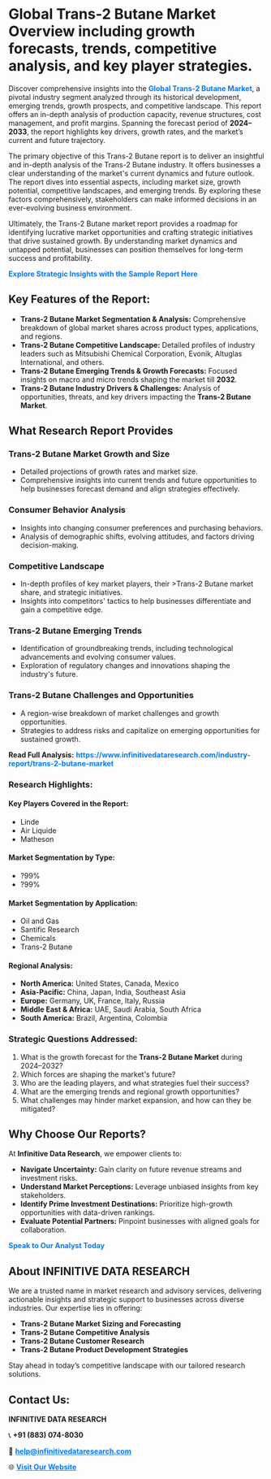 <h1>Global Trans-2 Butane Market Overview including growth forecasts, trends, competitive analysis, and key player strategies.</h1>
<p>
Discover comprehensive insights into the 
<a href="https://www.infinitivedataresearch.com/industry-report/trans-2-butane-market" rel="dofollow" style="color: #007BFF; text-decoration: none;"><strong>Global Trans-2 Butane Market</strong></a>, a pivotal industry segment analyzed through its historical development, emerging trends, growth prospects, and competitive landscape. This report offers an in-depth analysis of production capacity, revenue structures, cost management, and profit margins. Spanning the forecast period of <strong>2024–2033</strong>, the report highlights key drivers, growth rates, and the market’s current and future trajectory.
</p>
<p>
The primary objective of this Trans-2 Butane report is to deliver an insightful and in-depth analysis of the Trans-2 Butane industry. It offers businesses a clear understanding of the market's current dynamics and future outlook. The report dives into essential aspects, including market size, growth potential, competitive landscapes, and emerging trends. By exploring these factors comprehensively, stakeholders can make informed decisions in an ever-evolving business environment.
</p>
<p>
Ultimately, the Trans-2 Butane market report provides a roadmap for identifying lucrative market opportunities and crafting strategic initiatives that drive sustained growth. By understanding market dynamics and untapped potential, businesses can position themselves for long-term success and profitability.
</p>
<p>
<a href="https://www.infinitivedataresearch.com/request-sample/reportId=103459" style="color: #007BFF; text-decoration: none;"><strong>Explore Strategic Insights with the Sample Report Here</strong></a>
</p>

<h2>Key Features of the Report:</h2>
<ul>
<li><strong>Trans-2 Butane Market Segmentation & Analysis:</strong> Comprehensive breakdown of global market shares across product types, applications, and regions.</li>
<li><strong>Trans-2 Butane Competitive Landscape:</strong> Detailed profiles of industry leaders such as Mitsubishi Chemical Corporation, Evonik, Altuglas International, and others.</li>
<li><strong>Trans-2 Butane Emerging Trends & Growth Forecasts:</strong> Focused insights on macro and micro trends shaping the market till <strong>2032</strong>.</li>
<li><strong>Trans-2 Butane Industry Drivers & Challenges:</strong> Analysis of opportunities, threats, and key drivers impacting the <strong>Trans-2 Butane Market</strong>.</li>
</ul>

<h2>What Research Report Provides</h2>
<h3>Trans-2 Butane Market Growth and Size</h3>
<ul>
<li>Detailed projections of growth rates and market size.</li>
<li>Comprehensive insights into current trends and future opportunities to help businesses forecast demand and align strategies effectively.</li>
</ul>

<h3>Consumer Behavior Analysis</h3>
<ul>
<li>Insights into changing consumer preferences and purchasing behaviors.</li>
<li>Analysis of demographic shifts, evolving attitudes, and factors driving decision-making.</li>
</ul>

<h3>Competitive Landscape</h3>
<ul>
<li>In-depth profiles of key market players, their >Trans-2 Butane market share, and strategic initiatives.</li>
<li>Insights into competitors' tactics to help businesses differentiate and gain a competitive edge.</li>
</ul>

<h3>Trans-2 Butane Emerging Trends</h3>
<ul>
<li>Identification of groundbreaking trends, including technological advancements and evolving consumer values.</li>
<li>Exploration of regulatory changes and innovations shaping the industry's future.</li>
</ul>

<h3>Trans-2 Butane Challenges and Opportunities</h3>
<ul>
<li>A region-wise breakdown of market challenges and growth opportunities.</li>
<li>Strategies to address risks and capitalize on emerging opportunities for sustained growth.</li>
</ul>
<p><strong>Read Full Analysis:</strong> <a href="https://www.infinitivedataresearch.com/industry-report/trans-2-butane-market" rel="dofollow" style="color: #007BFF; text-decoration: none;"><strong>https://www.infinitivedataresearch.com/industry-report/trans-2-butane-market</strong></a></p>
<h3>Research Highlights:</h3>
<h4>Key Players Covered in the Report:</h4>
<ul><li>Linde</li><li>Air Liquide</li><li>Matheson</li></ul>
<h4>Market Segmentation by Type:</h4>
<ul><li>?99%</li><li>?99%</li></ul>
<h4>Market Segmentation by Application:</h4>
<ul><li>Oil and Gas</li><li>Santific Research</li><li>Chemicals</li><li>Trans-2 Butane</li></ul>

<h4>Regional Analysis:</h4>
<ul>
<li><strong>North America:</strong> United States, Canada, Mexico</li>
<li><strong>Asia-Pacific:</strong> China, Japan, India, Southeast Asia</li>
<li><strong>Europe:</strong> Germany, UK, France, Italy, Russia</li>
<li><strong>Middle East & Africa:</strong> UAE, Saudi Arabia, South Africa</li>
<li><strong>South America:</strong> Brazil, Argentina, Colombia</li>
</ul>

<h3>Strategic Questions Addressed:</h3>
<ol>
<li>What is the growth forecast for the <strong>Trans-2 Butane Market</strong> during 2024–2032?</li>
<li>Which forces are shaping the market's future?</li>
<li>Who are the leading players, and what strategies fuel their success?</li>
<li>What are the emerging trends and regional growth opportunities?</li>
<li>What challenges may hinder market expansion, and how can they be mitigated?</li>
</ol>

<h2>Why Choose Our Reports?</h2>
<p>At <strong>Infinitive Data Research</strong>, we empower clients to:</p>
<ul>
<li><strong>Navigate Uncertainty:</strong> Gain clarity on future revenue streams and investment risks.</li>
<li><strong>Understand Market Perceptions:</strong> Leverage unbiased insights from key stakeholders.</li>
<li><strong>Identify Prime Investment Destinations:</strong> Prioritize high-growth opportunities with data-driven rankings.</li>
<li><strong>Evaluate Potential Partners:</strong> Pinpoint businesses with aligned goals for collaboration.</li>
</ul>
<p><a href="https://www.infinitivedataresearch.com/industry-report/trans-2-butane-market" rel="dofollow" style="color: #007BFF; text-decoration: none;"><strong>Speak to Our Analyst Today</strong></a></p>

<h2>About INFINITIVE DATA RESEARCH</h2>
<p>We are a trusted name in market research and advisory services, delivering actionable insights and strategic support to businesses across diverse industries. Our expertise lies in offering:</p>
<ul>
<li><strong>Trans-2 Butane Market Sizing and Forecasting</strong></li>
<li><strong>Trans-2 Butane Competitive Analysis</strong></li>
<li><strong>Trans-2 Butane Customer Research</strong></li>
<li><strong>Trans-2 Butane Product Development Strategies</strong></li>
</ul>
<p>Stay ahead in today’s competitive landscape with our tailored research solutions.</p>

<h2>Contact Us:</h2>
<p><strong>INFINITIVE DATA RESEARCH</strong></p>
<p>📞 <strong>+91 (883) 074-8030</strong></p>
<p>📧 <strong><a href="mailto:help@infinitivedataresearch.com" style="color: #007BFF;">help@infinitivedataresearch.com</a></strong></p>
<p>🌐 <strong><a href="https://www.infinitivedataresearch.com" rel="dofollow" style="color: #007BFF;">Visit Our Website</a></strong></p>